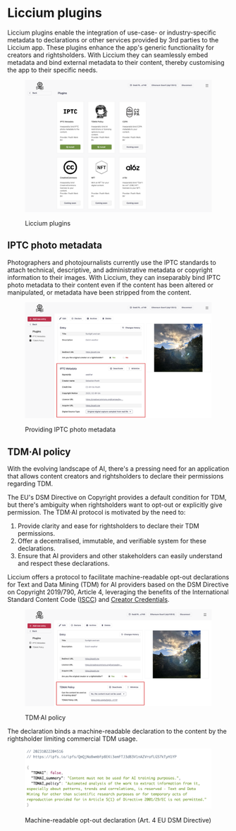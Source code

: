 # Liccium plugins

Liccium plugins enable the integration of  use-case- or industry-specific metadata to declarations or other services provided by 3rd parties to the Liccium app. These plugins enhance the app's generic functionality for creators and rightsholders. With Liccium they can seamlessly embed metadata and bind external metadata to their content, thereby customising the app to their specific needs.

<figure><img src="../.gitbook/assets/Plugins@2x.png" alt="" width="563"><figcaption><p>Liccium plugins</p></figcaption></figure>

## IPTC photo metadata

Photographers and photojournalists currently use the IPTC standards to attach technical, descriptive, and administrative metadata or copyright information to their images. With Liccium, they can inseparably bind IPTC photo metadata to their content even if the content has been altered or manipulated, or metadata have been stripped from the content.

<figure><img src="../.gitbook/assets/IPTC@2x.png" alt="" width="563"><figcaption><p>Providing IPTC photo metadata</p></figcaption></figure>

## TDM·AI policy

With the evolving landscape of AI, there's a pressing need for an application that allows content creators and rightsholders to declare their permissions regarding TDM.&#x20;

The EU's DSM Directive on Copyright provides a default condition for TDM, but there's ambiguity when rightsholders want to opt-out or explicitly give permission. The TDM·AI protocol is motivated by the need to:

1. Provide clarity and ease for rightsholders to declare their TDM permissions.
2. Offer a decentralised, immutable, and verifiable system for these declarations.
3. Ensure that AI providers and other stakeholders can easily understand and respect these declarations.

Liccium offers a protocol to facilitate machine-readable opt-out declarations for Text and Data Mining (TDM) for AI providers based on the DSM Directive on Copyright 2019/790, Article 4, leveraging the benefits of the International Standard Content Code ([ISCC](https://iscc.codes)) and [Creator Credentials](https://docs.creatorcredentials.com/).

<figure><img src="../.gitbook/assets/TDMAI@2x.png" alt="" width="563"><figcaption><p>TDM·AI policy</p></figcaption></figure>

The declaration binds a machine-readable declaration to the content by the rightsholder limiting commercial TDM usage.

<figure><img src="../.gitbook/assets/TDMAI false@2x.png" alt=""><figcaption><p>Machine-readable opt-out declaration (Art. 4 EU DSM Directive)</p></figcaption></figure>
